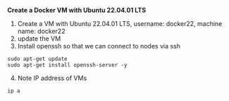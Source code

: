 **Create a Docker VM with Ubuntu 22.04.01 LTS**

1. Create a VM with Ubuntu 22.04.01 LTS, username: docker22, machine name: docker22
2. update the VM
3. Install openssh so that we can connect to nodes via ssh
```
sudo apt-get update
sudo apt-get install openssh-server -y
```
4. Note IP address of VMs
```
ip a
```
